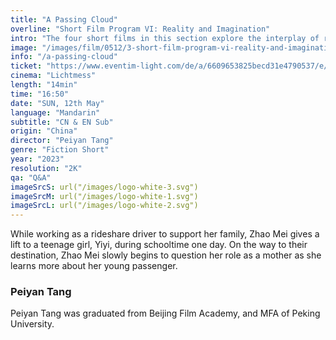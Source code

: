 ```yaml
---
title: "A Passing Cloud"
overline: "Short Film Program VI: Reality and Imagination"
intro: "The four short films in this section explore the interplay of reality and imagination from varied angles. \"A Passing Cloud\" and \"She Should\ illuminate emotional ties in everyday life and the struggle with reality. Meanwhile, \"Where Do Ants Sleep at Night?\" and \"Of Dreams in the Dream of Another Mirror\" prompt reflection on the self-world relationship through abstraction. These films evoke an awareness of life's subtle connections, inspiring profound contemplation of our world."
image: "/images/film/0512/3-short-film-program-vi-reality-and-imagination/2-a-passing-cloud.jpg"
info: "/a-passing-cloud"
ticket: "https://www.eventim-light.com/de/a/6609653825becd31e4790537/e/66199c7225becd31e479d41d"
cinema: "Lichtmess"
length: "14min"
time: "16:50"
date: "SUN, 12th May"
language: "Mandarin"
subtitle: "CN & EN Sub"
origin: "China"
director: "Peiyan Tang"
genre: "Fiction Short"
year: "2023"
resolution: "2K"
qa: "Q&A"
imageSrcS: url("/images/logo-white-3.svg")
imageSrcM: url("/images/logo-white-1.svg")
imageSrcL: url("/images/logo-white-2.svg")
---
```


While working as a rideshare driver to support her family, Zhao Mei gives a lift to a teenage girl, Yiyi, during schooltime one day. On the way to their destination, Zhao Mei slowly begins to question her role as a mother as she learns more about her young passenger. 

### Peiyan Tang
Peiyan Tang was graduated from Beijing Film Academy, and MFA of Peking University.



